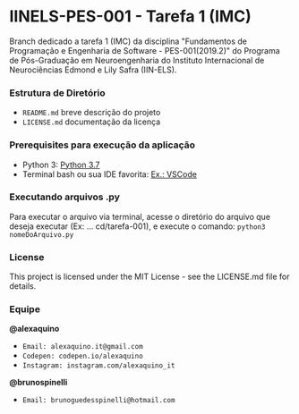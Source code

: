 # IINELS-PES-001 - Tarefa 1 (IMC)
Branch dedicado a tarefa 1 (IMC) da disciplina "Fundamentos de Programação e Engenharia de Software - PES-001(2019.2)" do Programa de Pós-Graduação em Neuroengenharia do Instituto Internacional de Neurociências Edmond e Lily Safra (IIN-ELS).

### Estrutura de Diretório

* `README.md` breve descrição do projeto
* `LICENSE.md` documentação da licença

### Prerequisites para execução da aplicação

* Python 3: [Python 3.7] 
* Terminal bash ou sua IDE favorita: [Ex.: VSCode]

[Python 3.7]: https://www.python.org/downloads/
[Ex.: VSCode]: https://code.visualstudio.com/

### Executando arquivos .py

Para executar o arquivo via terminal, acesse o diretório do arquivo que deseja executar (Ex: ... cd/tarefa-001), e execute o comando: `python3 nomeDoArquivo.py`

### License

This project is licensed under the MIT License - see the LICENSE.md file for details.

### Equipe

**@alexaquino**
* `Email: alexaquino.it@gmail.com`
* `Codepen: codepen.io/alexaquino`
* `Instagram: instagram.com/alexaquino_it`


**@brunospinelli**
* `Email: brunoguedesspinelli@hotmail.com`
